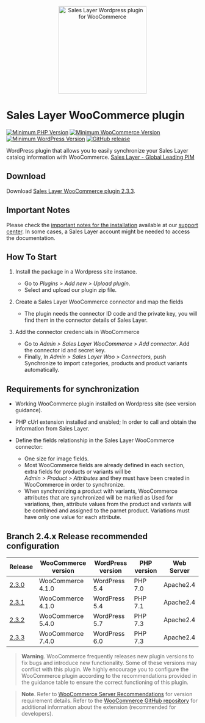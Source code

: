 

<a href="https://support.saleslayer.com"><p align="center"><img src="https://saleslayer.com/assets/images/logo.svg" alt="Sales Layer Wordpress plugin for WooCommerce" width="230"></p></a>

# Sales Layer WooCommerce plugin

[![Minimum PHP Version](https://img.shields.io/badge/php-%3E%3D%207.0,%20%3C=%207.3-8892BF.svg?style=flat-square)](https://php.net/) [![Minimum WooCommerce Version](https://img.shields.io/badge/WooCommerce-%3E%3D%204.1,%20%3C=%207.4-AA92BF.svg?style=flat-square)](https://wordpress.org/plugins/woocommerce/) [![Minimum WordPress Version](https://img.shields.io/badge/Wordpress-%3E%3D%205.4,%20%3C=%206.0-4892BF.svg?style=flat-square)](https://wordpress.org/Download/) [![GitHub release](https://img.shields.io/badge/release-v2.3.3-blue)](https://github.com/saleslayer/Sales_Layer_WooCommerce)

WordPress plugin that allows you to easily synchronize your Sales Layer catalog information with WooCommerce.
[Sales Layer - Global Leading PIM][saleslayer-home]

## Download

Download [Sales Layer WooCommerce plugin 2.3.3](https://github.com/saleslayer/Sales_Layer_WooCommerce/releases/download/2.3.3/saleslayer_woocommerce.zip).

## Important Notes

Please check the [important notes for the installation][sc-important-notes] available at our [support center][sl-sc]. In some cases, a Sales Layer account might be needed to access the documentation.

## How To Start

1. Install the package in a Wordpress site instance.

	* Go to *Plugins > Add new > Upload plugin*.
	* Select and upload our plugin zip file.

2. Create a Sales Layer WooCommerce connector and map the fields

	* The plugin needs the connector ID code and the private key, you will find them in the connector details of Sales Layer.
    
3. Add the connector credencials in WooCommerce

	* Go to *Admin > Sales Layer WooCommerce > Add connector*. Add the connector id and secret key.
	* Finally, In *Admin > Sales Layer Woo > Connectors*, push Synchronize to import categories, products and product variants automatically.

## Requirements for synchronization

- Working WooCommerce plugin installed on Wordpress site (see version guidance).

- PHP cUrl extension installed and enabled; In order to call and obtain the information from Sales Layer.

- Define the fields relationship in the Sales Layer WooCommerce connector:
	- One size for image fields.
	- Most WooCommerce fields are already defined in each section, extra fields for products or variants will be<br/> *Admin > Product > Attributes* and they must have been created in WooCommerce in order to synchronize.
	- When synchronizing a product with variants, WooCommerce attributes that are synchronized will be marked as Used for variations, then, attribute values from the product and variants will be combined and assigned to the parnet product. Variations must have only one value for each attribute.

## Branch 2.4.x Release recommended configuration

| Release        | WooCommerce version | WordPress version | PHP version    | Web Server | 
|----------------|---------------------|-------------------|----------------|------------|
| [2.3.0][2.3.0] | WooCommerce 4.1.0   | WordPress 5.4     | PHP 7.0        | Apache2.4  |
| [2.3.1][2.3.1] | WooCommerce 4.1.0   | WordPress 5.4     | PHP 7.1        | Apache2.4  |
| [2.3.2][2.3.2] | WooCommerce 5.4.0   | WordPress 5.7     | PHP 7.3        | Apache2.4  |
| [2.3.3][2.3.3] | WooCommerce 7.4.0   | WordPress 6.0     | PHP 7.3        | Apache2.4  |


> **Warning**.
> WooCommerce frequently releases new plugin versions to fix bugs and introduce new functionality. Some of these versions may conflict with this plugin. We highly encourage you to configure the WooCommerce plugin according to the recommendations provided in the guidance table to ensure the correct functioning of this plugin. 

> **Note**. 
> Refer to [WooCommerce Server Recommendations][woo-server-recomm] for version requirement details. Refer to the [WooCommerce GitHub repository][woo-github] for additional information about the extension (recommended for developers).

[saleslayer-home]: https://www.saleslayer.com
[sc-important-notes]: https://support.saleslayer.com/woocommerce/important-notes-about-connector
[sl-sc]: https://support.saleslayer.com
[woo-server-recomm]: https://woocommerce.com/document/server-requirements/
[woo-github]: https://github.com/woocommerce/woocommerce
[2.3.0]:https://github.com/saleslayer/Sales_Layer_WooCommerce/releases/tag/2.3.0
[2.3.1]:https://github.com/saleslayer/Sales_Layer_WooCommerce/releases/tag/2.3.1
[2.3.2]:https://github.com/saleslayer/Sales_Layer_WooCommerce/releases/tag/2.3.2
[2.3.3]:https://github.com/saleslayer/Sales_Layer_WooCommerce/releases/tag/2.3.3
